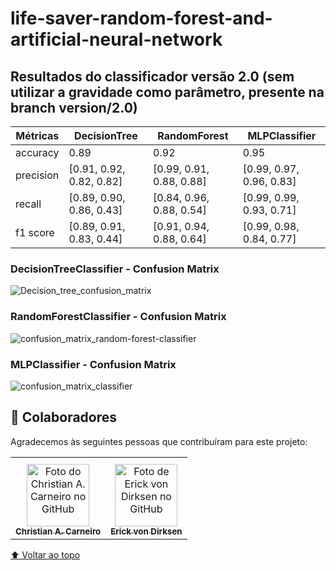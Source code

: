 # life-saver-random-forest-and-artificial-neural-network

## Resultados do classificador versão 2.0 (sem utilizar a gravidade como parâmetro, presente na branch version/2.0)

| Métricas   | DecisionTree | RandomForest  | MLPClassifier |
| --------   | ------------ | ------------  | ------------  |
| accuracy   | 0.89         | 0.92   | 0.95   |
| precision  | [0.91, 0.92, 0.82, 0.82]  | [0.99, 0.91, 0.88, 0.88]   | [0.99, 0.97, 0.96, 0.83]   |
| recall     | [0.89, 0.90, 0.86, 0.43]  | [0.84, 0.96, 0.88, 0.54]   | [0.99, 0.99, 0.93, 0.71]   |
| f1 score   | [0.89, 0.91, 0.83, 0.44]  | [0.91, 0.94, 0.88, 0.64]   | [0.99, 0.98, 0.84, 0.77]   |

### DecisionTreeClassifier - Confusion Matrix

![Decision_tree_confusion_matrix](https://github.com/horakhy/life-saver-random-forest-and-artificial-neural-network/assets/62550733/da3e135c-bbf9-41dc-8ba9-55ea8c6b2407)

### RandomForestClassifier - Confusion Matrix

![confusion_matrix_random-forest-classifier](https://github.com/horakhy/life-saver-random-forest-and-artificial-neural-network/assets/62550733/5f3a34a1-9fb9-4803-a327-ecb2fdc6fd60)

### MLPClassifier - Confusion Matrix

![confusion_matrix_classifier](https://github.com/horakhy/life-saver-random-forest-and-artificial-neural-network/assets/62550733/629f4dc6-7f6c-415e-94a0-ed9a7979b8a6)

## 🤝 Colaboradores

Agradecemos às seguintes pessoas que contribuíram para este projeto:

<table>
  <th>
  </th>
  <tr>
    <td align="center">
      <a href="https://github.com/horakhy/">
        <img src="https://avatars.githubusercontent.com/u/62550733?v=4" width="100px;" alt="Foto do Christian A. Carneiro no GitHub"/><br>
        <sub>
          <b>Christian A. Carneiro</b>
        </sub>
      </a>
    </td>
    <td align="center">
      <a href="https://github.com/Raian-Moretti/">
        <img src="https://avatars.githubusercontent.com/u/83781289?v=4" width="100px;" alt="Foto de Erick von Dirksen no GitHub"/><br>
        <sub>
          <b>Erick von Dirksen</b>
        </sub>
      </a>
    </td>
  </tr>
</table>

[⬆ Voltar ao topo](#life-saver-random-forest-and-artificial-neural-network)<br>
